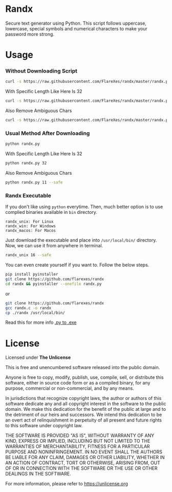 # Randx
Secure text generator using Python. This script follows uppercase, lowercase, special symbols and numerical characters to make your password more strong. 

# Usage
### Without Downloading Script
```bash
curl -s https://raw.githubusercontent.com/FlareXes/randx/master/randx.py | python -
```
With Specific Length Like Here Is 32
```bash
curl -s https://raw.githubusercontent.com/FlareXes/randx/master/randx.py | python - 32
```
Also Remove Ambiguous Chars
```bash
curl -s https://raw.githubusercontent.com/FlareXes/randx/master/randx.py | python - 11 --safe
```

### Usual Method After Downloading
```bash
python randx.py
```
With Specific Length Like Here Is 32
```bash
python randx.py 32
```
Also Remove Ambiguous Chars
```bash
python randx.py 11 --safe
```

### Randx Executable
If you don't like using `python` everytime. Then, much better option is to use complied binaries available in `bin` directory.
```
randx_unix: For Linux
randx_win: For Windows
randx_macos: For Macos
```

Just download the executable and place into `/usr/local/bin/` directory. Now, we can use it from anywhere in terminal.
```bash
randx_unix 16 --safe
```

You can even create yourself if you want to. Follow the below steps.
```bash
pip install pyinstaller
git clone https://github.com/flarexes/randx
cd randx && pyinstaller --onefile randx.py
```

or

```bash
git clone https://github.com/flarexes/randx
gcc randx.c -o randx
cp ./randx /usr/local/bin/
```

Read this for more info [.py to .exe](https://towardsdatascience.com/how-to-easily-convert-a-python-script-to-an-executable-file-exe-4966e253c7e9)

# License

Licensed under **The Unlicense**

This is free and unencumbered software released into the public domain.

Anyone is free to copy, modify, publish, use, compile, sell, or
distribute this software, either in source code form or as a compiled
binary, for any purpose, commercial or non-commercial, and by any
means.

In jurisdictions that recognize copyright laws, the author or authors
of this software dedicate any and all copyright interest in the
software to the public domain. We make this dedication for the benefit
of the public at large and to the detriment of our heirs and
successors. We intend this dedication to be an overt act of
relinquishment in perpetuity of all present and future rights to this
software under copyright law.

THE SOFTWARE IS PROVIDED "AS IS", WITHOUT WARRANTY OF ANY KIND,
EXPRESS OR IMPLIED, INCLUDING BUT NOT LIMITED TO THE WARRANTIES OF
MERCHANTABILITY, FITNESS FOR A PARTICULAR PURPOSE AND NONINFRINGEMENT.
IN NO EVENT SHALL THE AUTHORS BE LIABLE FOR ANY CLAIM, DAMAGES OR
OTHER LIABILITY, WHETHER IN AN ACTION OF CONTRACT, TORT OR OTHERWISE,
ARISING FROM, OUT OF OR IN CONNECTION WITH THE SOFTWARE OR THE USE OR
OTHER DEALINGS IN THE SOFTWARE.

For more information, please refer to <https://unlicense.org>
